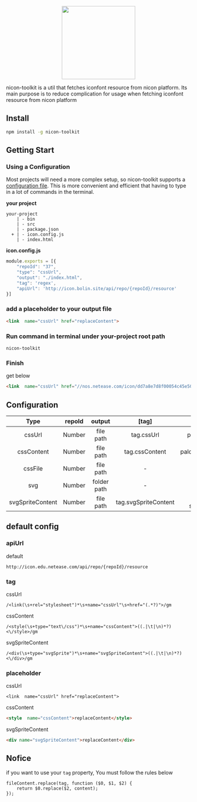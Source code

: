 <div align="center">
  <a href="http://icon.bolin.site" target="_blank">
    <img width="200" heigth="200" src="http://edu-image.nosdn.127.net/c76721ab-86ac-4c59-88c4-5a2468c578a5.png">
  </a>
  <br>
  <p align="left">
    nicon-toolkit is a util that fetches iconfont resource from nicon platform. Its main purpose is to reduce complication for usage when fetching iconfont resource from nicon platform
  <p>
</div>

## Install

```bash
npm install -g nicon-toolkit
```

## Getting Start

### Using a Configuration

Most projects will need a more complex setup, so nicon-toolkit supports a [configuration file](https://github.com/berlin-L/nicon-toolkit/blob/master/icon.config.example.js). This is more convenient and efficient that having to type in a lot of commands in the terminal.

**your project**

```
your-project
    | - bin
    | - src
    | - package.json
  + | - icon.config.js
    | - index.html
```

**icon.config.js**

```javascript
module.exports = [{
    "repoId": "37",
    "type": "cssUrl",
    "output": "./index.html",
    "tag": 'regex',
    "apiUrl": 'http://icon.bolin.site/api/repo/{repoId}/resource'
}]
```

### add a placeholder to your output file

```html
<link  name="cssUrl" href="replaceContent">
```

### Run command in terminal under your-project root path

```text
nicon-toolkit
```

### Finish

get  below

```html
<link  name="cssUrl" href="//nos.netease.com/icon/dd7a8e7d8f00054c45e50c4e6c3778e8.css">
```

## Configuration

|Type|repoId|output|[tag]|[placeholder]|[apiUrl]|
|:--:|:----:|:----:|:--:|:---:|:--:|
|cssUrl|Number|file path|tag.cssUrl|palceholder.cssUrl| apiUrl.default |
|cssContent|Number|file path|tag.cssContent|palceholder.cssContent|apiUrl.default|
|cssFile|Number|file path|-|-|apiUrl.default|
|svg|Number|folder path|-|-|apiUrl.default|
|svgSpriteContent|Number|file path|tag.svgSpriteContent |palceholder. svgSpriteContent |apiUrl.default|

## default config
### apiUrl
default

```
http://icon.edu.netease.com/api/repo/{repoId}/resource
```

### tag
cssUrl

```
/<link(\s+rel="stylesheet")*\s+name="cssUrl"\s+href="(.*?)">/gm
```

cssContent

```
/<style(\s+type="text\/css")*\s+name="cssContent">((.|\t|\n)*?)<\/style>/gm
```
svgSpriteContent

```
/<div(\s+type="svgSprite")*\s+name="svgSpriteContent">((.|\t|\n)*?)<\/div>/gm
```

### placeholder
cssUrl

```
<link  name="cssUrl" href="replaceContent">
```

cssContent

```html
<style  name="cssContent">replaceContent</style>

```

svgSpriteContent

```html
<div name="svgSpriteContent">replaceContent</div>
```

## Nofice
if you want to use your `tag` property, You must follow the rules below

```
fileContent.replace(tag, function ($0, $1, $2) {
    return $0.replace($2, content);
});
```